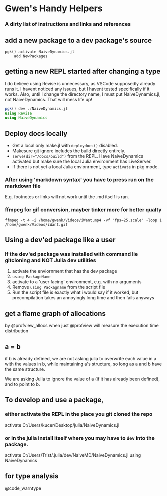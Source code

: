 # Gwen's Handy Helpers
### A dirty list of instructions and links and references

## add a new package to a dev package's source
```
pgk() activate NaiveDynamics.jl
    add NewPackages

```
## getting a new REPL started after changing a type
I do believe using Revise is unnecessary, as VSCode supposedly already runs it. I havent noticed any issues, but I havent tested specifically if it works. Also, until I change the directory name, I must put NaiveDynamics.jl, not NaiveDynamics. That will mess life up!
```julia
pgk() dev ./NaiveDynamics.jl
using Revise
using NaiveDynamics
```
## Deploy docs locally
- Get a local only make.jl with `deploydocs()` disabled. 
- Makesure git ignore includes the build directly entirely. 
- `serve(dir="/docs/build")` from the REPL. Have NaiveDynamics activated but make sure the local Julia environment has LiveServer. 
- If there is not yet a local Julia envionrment, type `activate` in pkg mode.

### After using 'markdown syntax' you have to press run on the markdown file
E.g. footnotes or links will not work until the .md itself is ran.
### ffmpeg for gif conversion, mayber tinker more for better qualty

`ffmpeg -t 4 -i /home/gwenk/Videos/iWant.mp4 -vf "fps=25,scale" -loop 1 /home/gwenk/Videos/iWant.gif`

## Using a dev'ed package like a user
### If the dev'ed package was installed with command lie gitcloning and NOT Julia dev utilities
1. activate the enviornment that has the dev package 
2. `using PackageName`
3. activate to a 'user facing' environment, e.g. with no arguments
4. Remove `using Packagname` from the script file
5. Run the script file
is exactly what i would say if it worked, but precompilation takes an annoyingly long time and then fails anyways

## get a flame graph of allocations
by @profview_allocs
when just @profview will measure the execution time distribution

## a = b
if b is already defined, we are not asking julia to overwrite each value in a with the values in b, while maintaining a's structure, so long as a and b have the same structure.

We are asking Julia to ignore the value of a (if it has already been defined), and to point to b.

## To develop and use a package,
### either activate the REPL in the place you git cloned the repo
activate C:/Users/kucer/Desktop/julia/NaiveDynamics.jl
### or in the julia install itself where you may have to `dev` into the package.
activate C:/Users/Trist/.julia/dev/NaiveMD/NaiveDynamics.jl
using NaiveDynamics

## for type analysis
@code_warntype
